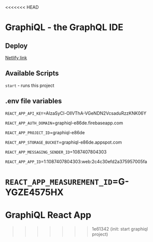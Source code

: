 <<<<<<< HEAD
# GraphiQL - the GraphQL IDE

## Deploy

[Netlify link](https://rs-graphiql.netlify.app/)

## Available Scripts

`start` - runs this project

## .env file variables

`REACT_APP_API_KEY`=AIzaSyCl-OllVThA-VGeNDN2VcsaduRzzKNK06Y

`REACT_APP_AUTH_DOMAIN`=graphiql-e86de.firebaseapp.com

`REACT_APP_PROJECT_ID`=graphiql-e86de

`REACT_APP_STORAGE_BUCKET`=graphiql-e86de.appspot.com

`REACT_APP_MESSAGING_SENDER_ID`=1087407804303

`REACT_APP_APP_ID`=1:1087407804303:web:2c4c30efd2a375957005fa

`REACT_APP_MEASUREMENT_ID`=G-YGZE4575HX
=======
# GraphiQL React App
>>>>>>> 1e61342 (init: start graphiql project)

